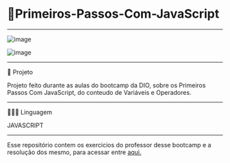 # 🚀Primeiros-Passos-Com-JavaScript
****************************************************************************************************


![image](https://user-images.githubusercontent.com/72118415/196337161-8aa09e79-9f40-4a4f-9e3e-37a6c50329f5.png)


![image](https://user-images.githubusercontent.com/72118415/196582204-494395ac-1e72-4723-86d6-efc54b490676.png)


****************************************************************************************************
🍒 Projeto

Projeto feito durante as aulas do bootcamp da DIO, sobre os Primeiros Passos Com JavaScript, do 
conteudo de Variáveis e Operadores.
***************************************************************************************************
👩🏻‍💻 Linguagem


JAVASCRIPT
*************************************************************************************************
Esse repositório contem os exercicios do professor desse bootcamp e a resolução dos mesmo, para 
acessar entre [aqui.](https://github.com/digitalinnovationone/javascript-developer-m1)
